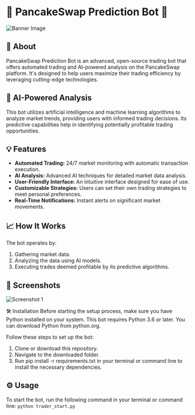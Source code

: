 # 🥞 PancakeSwap Prediction Bot 🥞

![Banner Image](https://img001.prntscr.com/file/img001/bbkBUgGORFyzifwW13BVMw.png)

## 🚀 About
PancakeSwap Prediction Bot is an advanced, open-source trading bot that offers automated trading and AI-powered analysis on the PancakeSwap platform. It's designed to help users maximize their trading efficiency by leveraging cutting-edge technologies.

## 🧠 AI-Powered Analysis
This bot utilizes artificial intelligence and machine learning algorithms to analyze market trends, providing users with informed trading decisions. Its predictive capabilities help in identifying potentially profitable trading opportunities.

## 💡 Features
- **Automated Trading:** 24/7 market monitoring with automatic transaction execution.
- **AI Analysis:** Advanced AI techniques for detailed market data analysis.
- **User-Friendly Interface:** An intuitive interface designed for ease of use.
- **Customizable Strategies:** Users can set their own trading strategies to meet personal preferences.
- **Real-Time Notifications:** Instant alerts on significant market movements.

## 📈 How It Works
The bot operates by:
1. Gathering market data.
2. Analyzing the data using AI models.
3. Executing trades deemed profitable by its predictive algorithms.

## 📸 Screenshots
![Screenshot 1](https://img001.prntscr.com/file/img001/ptMUAPBZRwCCK4fHI7cnuQ.png)

🛠 Installation
Before starting the setup process, make sure you have Python installed on your system. This bot requires Python 3.6 or later. You can download Python from python.org.

Follow these steps to set up the bot:

1. Clone or download this repository.
2. Navigate to the downloaded folder.
3. Run pip install -r requirements.txt in your terminal or command line to install the necessary dependencies.

## ⚙️ Usage
To start the bot, run the following command in your terminal or command line:
`python trader_start.py`
